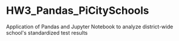 # HW3_Pandas_PiCitySchools
Application of Pandas and Jupyter Notebook to analyze district-wide school's standardized test results
